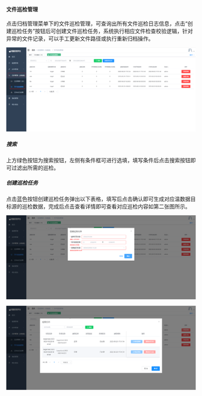 


#### 		文件巡检管理

​	点击归档管理菜单下的文件巡检管理，可查询出所有文件巡检日志信息，点击“创建巡检任务”按钮后可创建文件巡检任务，系统执行相应文件检查校验逻辑，针对异常的文件记录，可以手工更新文件路径或执行重新归档操作。

![image-20230620170305646](../../images/image-20230620170305646.png)

##### 				搜索

​	上方绿色按钮为搜索按钮，左侧有条件框可进行选填，填写条件后点击搜索按钮即可过滤出所需的巡检。

##### 				创建巡检任务

​	点击蓝色按钮创建巡检任务弹出以下表格，填写后点击确认即可生成对应温数据目标源的巡检数据，完成后点击查看详情即可查看对应巡检内容如第二张图所示。

![image-20230620170622316](../../images/image-20230620170622316.png)

![image-20230620170741632](../../images/image-20230620170741632.png)
